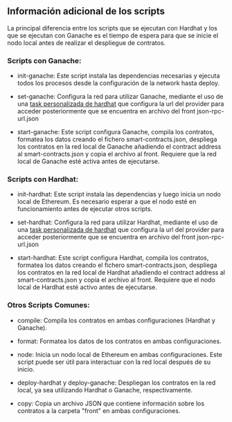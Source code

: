 ## Información adicional de los scripts

La principal diferencia entre los scripts que se ejecutan con Hardhat y los que se ejecutan con Ganache es el tiempo de espera para que se inicie el nodo local antes de realizar el despliegue de contratos.

### Scripts con Ganache:
- init-ganache: Este script instala las dependencias necesarias y ejecuta todos los procesos desde la configuración de la network hasta deploy.

- set-ganache: Configura la red para utilizar Ganache, mediante el uso de una [task personalizada de hardhat](https://hardhat.org/hardhat-runner/docs/advanced/create-task#advanced-usage) que configura la url del provider para acceder posteriormente que se encuentra en archivo del front json-rpc-url.json

- start-ganache: Este script configura Ganache, compila los contratos, formatea los datos creando el fichero smart-contracts.json, despliega los contratos en la red local de Ganache añadiendo el contract address al smart-contracts.json y copia el archivo al front. Requiere que la red local de Ganache esté activa antes de ejecutarse.

### Scripts con Hardhat:

- init-hardhat: Este script instala las dependencias y luego inicia un nodo local de Ethereum. Es necesario esperar a que el nodo esté en funcionamiento antes de ejecutar otros scripts.

- set-hardhat: Configura la red para utilizar Hardhat, mediante el uso de una [task personalizada de hardhat](https://hardhat.org/hardhat-runner/docs/advanced/create-task#advanced-usage) que configura la url del provider para acceder posteriormente que se encuentra en archivo del front json-rpc-url.json

- start-hardhat: Este script configura Hardhat, compila los contratos, formatea los datos creando el fichero smart-contracts.json, despliega los contratos en la red local de Hardhat añadiendo el contract address al smart-contracts.json y copia el archivo al front. Requiere que el nodo local de Hardhat esté activo antes de ejecutarse.

### Otros Scripts Comunes:
- compile: Compila los contratos en ambas configuraciones (Hardhat y Ganache).

- format: Formatea los datos de los contratos en ambas configuraciones.

- node: Inicia un nodo local de Ethereum en ambas configuraciones. Este script puede ser útil para interactuar con la red local después de su inicio.

- deploy-hardhat y deploy-ganache: Despliegan los contratos en la red local, ya sea utilizando Hardhat o Ganache, respectivamente.

- copy: Copia un archivo JSON que contiene información sobre los contratos a la carpeta "front" en ambas configuraciones.